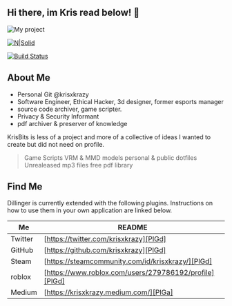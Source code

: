 ## Hi there, im Kris read below! 👋
![My project](https://user-images.githubusercontent.com/75515498/153982839-f8c11b28-57a0-4017-bc95-87915a5ff9ae.png)

[![N|Solid](https://cldup.com/dTxpPi9lDf.thumb.png)](https://nodesource.com/products/nsolid)

[![Build Status](https://travis-ci.org/joemccann/dillinger.svg?branch=master)](https://travis-ci.org/joemccann/dillinger)

## About Me

- Personal Git @krisxkrazy
- Software Engineer, Ethical Hacker, 3d designer, former esports manager
- source code archiver, game scripter.
- Privacy & Security Informant 
- pdf archiver & preserver of knowledge 

KrisBits is less of a project and more of a collective of ideas I wanted to create
but did not need on profile.

> Game Scripts
> VRM & MMD models
> personal & public dotfiles
> Unrealeased mp3 files
> free pdf library 

## Find Me
Dillinger is currently extended with the following plugins.
Instructions on how to use them in your own application are linked below.

| Me | README |
| ------ | ------ |
| Twitter | [https://twitter.com/krisxkrazy][PlGd] |
| GitHub | [https://github.com/krisxkrazy][PlGd] |
| Steam | [https://steamcommunity.com/id/krisxkrazy/][PlGd] |
| roblox| [https://www.roblox.com/users/279786192/profile][PlGd] |
| Medium | [https://krisxkrazy.medium.com/][PlGa] |

